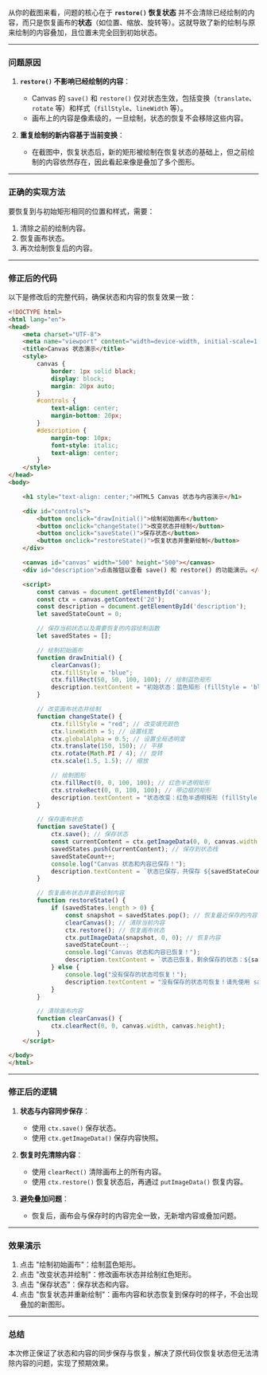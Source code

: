 从你的截图来看，问题的核心在于 **`restore()` 恢复状态** 并不会清除已经绘制的内容，而只是恢复画布的**状态**（如位置、缩放、旋转等）。这就导致了新的绘制与原来绘制的内容叠加，且位置未完全回到初始状态。

---

### **问题原因**
1. **`restore()` 不影响已经绘制的内容**：
   - Canvas 的 `save()` 和 `restore()` 仅对状态生效，包括变换（`translate`、`rotate` 等）和样式（`fillStyle`、`lineWidth` 等）。
   - 画布上的内容是像素级的，一旦绘制，状态的恢复不会移除这些内容。

2. **重复绘制的新内容基于当前变换**：
   - 在截图中，恢复状态后，新的矩形被绘制在恢复状态的基础上，但之前绘制的内容依然存在，因此看起来像是叠加了多个图形。

---

### **正确的实现方法**
要恢复到与初始矩形相同的位置和样式，需要：
1. 清除之前的绘制内容。
2. 恢复画布状态。
3. 再次绘制恢复后的内容。

---

### **修正后的代码**
以下是修改后的完整代码，确保状态和内容的恢复效果一致：

```html
<!DOCTYPE html>
<html lang="en">
<head>
    <meta charset="UTF-8">
    <meta name="viewport" content="width=device-width, initial-scale=1.0">
    <title>Canvas 状态演示</title>
    <style>
        canvas {
            border: 1px solid black;
            display: block;
            margin: 20px auto;
        }
        #controls {
            text-align: center;
            margin-bottom: 20px;
        }
        #description {
            margin-top: 10px;
            font-style: italic;
            text-align: center;
        }
    </style>
</head>
<body>

    <h1 style="text-align: center;">HTML5 Canvas 状态与内容演示</h1>

    <div id="controls">
        <button onclick="drawInitial()">绘制初始画布</button>
        <button onclick="changeState()">改变状态并绘制</button>
        <button onclick="saveState()">保存状态</button>
        <button onclick="restoreState()">恢复状态并重新绘制</button>
    </div>

    <canvas id="canvas" width="500" height="500"></canvas>
    <div id="description">点击按钮以查看 save() 和 restore() 的功能演示。</div>

    <script>
        const canvas = document.getElementById('canvas');
        const ctx = canvas.getContext('2d');
        const description = document.getElementById('description');
        let savedStateCount = 0;

        // 保存当前状态以及需要恢复的内容绘制函数
        let savedStates = [];

        // 绘制初始画布
        function drawInitial() {
            clearCanvas();
            ctx.fillStyle = "blue";
            ctx.fillRect(50, 50, 100, 100); // 绘制蓝色矩形
            description.textContent = "初始状态：蓝色矩形 (fillStyle = 'blue')";
        }

        // 改变画布状态并绘制
        function changeState() {
            ctx.fillStyle = "red"; // 改变填充颜色
            ctx.lineWidth = 5; // 设置线宽
            ctx.globalAlpha = 0.5; // 设置全局透明度
            ctx.translate(150, 150); // 平移
            ctx.rotate(Math.PI / 4); // 旋转
            ctx.scale(1.5, 1.5); // 缩放

            // 绘制图形
            ctx.fillRect(0, 0, 100, 100); // 红色半透明矩形
            ctx.strokeRect(0, 0, 100, 100); // 带边框的矩形
            description.textContent = "状态改变：红色半透明矩形 (fillStyle = 'red', 透明度 = 0.5, 旋转 + 缩放)";
        }

        // 保存画布状态
        function saveState() {
            ctx.save(); // 保存状态
            const currentContent = ctx.getImageData(0, 0, canvas.width, canvas.height); // 保存内容快照
            savedStates.push(currentContent); // 保存到状态栈
            savedStateCount++;
            console.log("Canvas 状态和内容已保存！");
            description.textContent = `状态已保存，共保存 ${savedStateCount} 次`;
        }

        // 恢复画布状态并重新绘制内容
        function restoreState() {
            if (savedStates.length > 0) {
                const snapshot = savedStates.pop(); // 恢复最近保存的内容
                clearCanvas(); // 清除当前内容
                ctx.restore(); // 恢复画布状态
                ctx.putImageData(snapshot, 0, 0); // 恢复内容
                savedStateCount--;
                console.log("Canvas 状态和内容已恢复！");
                description.textContent = `状态已恢复，剩余保存的状态：${savedStateCount}`;
            } else {
                console.log("没有保存的状态可恢复！");
                description.textContent = "没有保存的状态可恢复！请先使用 save() 保存状态。";
            }
        }

        // 清除画布内容
        function clearCanvas() {
            ctx.clearRect(0, 0, canvas.width, canvas.height);
        }
    </script>

</body>
</html>
```

---

### **修正后的逻辑**
1. **状态与内容同步保存**：
   - 使用 `ctx.save()` 保存状态。
   - 使用 `ctx.getImageData()` 保存内容快照。

2. **恢复时先清除内容**：
   - 使用 `clearRect()` 清除画布上的所有内容。
   - 使用 `ctx.restore()` 恢复状态后，再通过 `putImageData()` 恢复内容。

3. **避免叠加问题**：
   - 恢复后，画布会与保存时的内容完全一致，无新增内容或叠加问题。

---

### **效果演示**
1. 点击 "绘制初始画布"：绘制蓝色矩形。
2. 点击 "改变状态并绘制"：修改画布状态并绘制红色矩形。
3. 点击 "保存状态"：保存状态和内容。
4. 点击 "恢复状态并重新绘制"：画布内容和状态恢复到保存时的样子，不会出现叠加的新图形。

---

### **总结**
本次修正保证了状态和内容的同步保存与恢复，解决了原代码仅恢复状态但无法清除内容的问题，实现了预期效果。